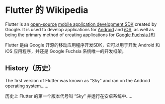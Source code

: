 # Flutter 的 Wikipedia

Flutter is an [open-source](https://en.wikipedia.org/wiki/Open-source_software) [mobile application development SDK](https://en.wikipedia.org/wiki/Application_framework) created by Google. It is used to develop applications for [Android](https://en.wikipedia.org/wiki/Android_(operating_system)) and [iOS](https://en.wikipedia.org/wiki/IOS), as well as being the primary method of creating applications for [Google Fuchsia](https://en.wikipedia.org/wiki/Google_Fuchsia).[6]

Flutter 是由 Google 开源的移动应用程序开发SDK，它可以用于开发 Android 和 iOS 应用程序，并还是 Google Fuchsia 系统唯一的开发框架。

## History（历史）

The first version of Flutter was known as "Sky" and ran on the Android operating system......

历史上 Flutter 的第一个版本代号叫 “Sky” 并运行在安卓系统中.....